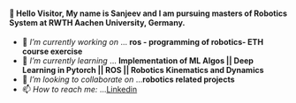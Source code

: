 #### 👋 Hello Visitor, My name is Sanjeev and I am pursuing masters of Robotics System at RWTH Aachen University, Germany. 

- 🔭 *I’m currently working on*      ... **ros - programming of robotics- ETH course exercise**
- 🌱 *I’m currently learning*        ... **Implementation of ML Algos || Deep Learning in Pytorch || ROS || Robotics Kinematics and Dynamics**
- 👯 *I’m looking to collaborate on* ...**robotics related projects**
- 📫 *How to reach me:*              ...[Linkedin](http://www.linkedin.com/in/sanjeev-kumar-749612120)
